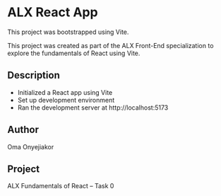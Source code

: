 # ALX React App
This project was bootstrapped using Vite.

This project was created as part of the ALX Front-End specialization to explore the fundamentals of React using Vite.

## Description
- Initialized a React app using Vite
- Set up development environment
- Ran the development server at http://localhost:5173

## Author
Oma Onyejiakor

## Project
ALX Fundamentals of React – Task 0